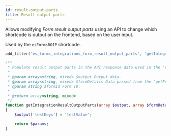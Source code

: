 ```yaml
---
id: result-output-parts
title: Result output parts
---
```


Allows modifying _Form result output parts_ using an API to change which shortcode is output on the frontend, based on the user input.

Used by the `esFormsROIP` shortcode.

```php
add_filter('es_forms_integrations_form_result_output_parts', 'getIntegrationResultOutputParts', 10, 3);

/**
 * Populate result output parts in the API response data used in the 'esFormsROIP' shortcode.
 *
 * @param array<string, mixed> $output Output data.
 * @param array<string, mixed> $formDetails Data passed from the 'getFormDetailsApi' function.
 * @param string $formId Form ID.
 *
 * @return array<string, mixed>
 */
function getIntegrationResultOutputParts(array $output, array $formDetails, string $formId): array
{
	$output['testKeys'] = 'testValue';

	return $params;
}
```


